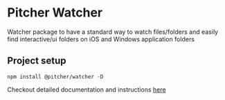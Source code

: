 # Pitcher Watcher
Watcher package to have a standard way to watch files/folders and easily find interactive/ui folders on iOS and Windows application folders

## Project setup

```
npm install @pitcher/watcher -D
```

Checkout detailed documentation and instructions [here](https://pitcherag.github.io/pitcher-js-platform/guides/helper-packages/pitcher-watcher.html)
